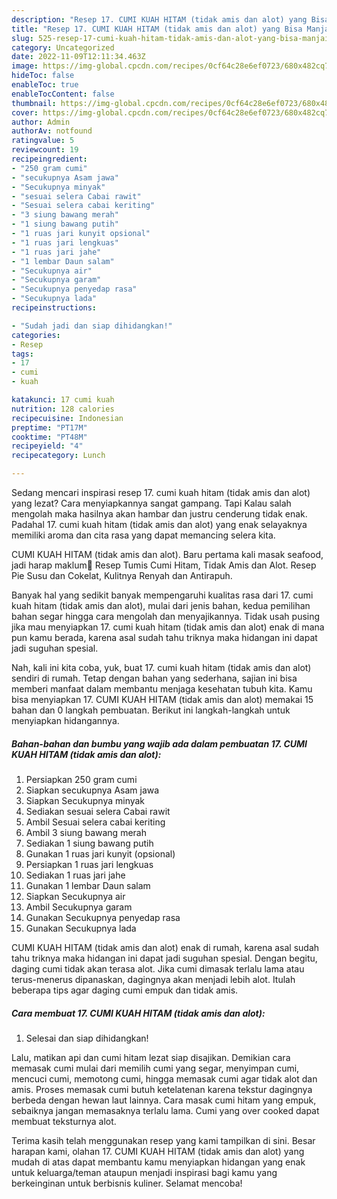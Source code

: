 ```yaml
---
description: "Resep 17. CUMI KUAH HITAM (tidak amis dan alot) yang Bisa Manjain Lidah"
title: "Resep 17. CUMI KUAH HITAM (tidak amis dan alot) yang Bisa Manjain Lidah"
slug: 525-resep-17-cumi-kuah-hitam-tidak-amis-dan-alot-yang-bisa-manjain-lidah
category: Uncategorized
date: 2022-11-09T12:11:34.463Z
image: https://img-global.cpcdn.com/recipes/0cf64c28e6ef0723/680x482cq70/17-cumi-kuah-hitam-tidak-amis-dan-alot-foto-resep-utama.jpg
hideToc: false
enableToc: true
enableTocContent: false
thumbnail: https://img-global.cpcdn.com/recipes/0cf64c28e6ef0723/680x482cq70/17-cumi-kuah-hitam-tidak-amis-dan-alot-foto-resep-utama.jpg
cover: https://img-global.cpcdn.com/recipes/0cf64c28e6ef0723/680x482cq70/17-cumi-kuah-hitam-tidak-amis-dan-alot-foto-resep-utama.jpg
author: Admin
authorAv: notfound
ratingvalue: 5
reviewcount: 19
recipeingredient:
- "250 gram cumi"
- "secukupnya Asam jawa"
- "Secukupnya minyak"
- "sesuai selera Cabai rawit"
- "Sesuai selera cabai keriting"
- "3 siung bawang merah"
- "1 siung bawang putih"
- "1 ruas jari kunyit opsional"
- "1 ruas jari lengkuas"
- "1 ruas jari jahe"
- "1 lembar Daun salam"
- "Secukupnya air"
- "Secukupnya garam"
- "Secukupnya penyedap rasa"
- "Secukupnya lada"
recipeinstructions:

- "Sudah jadi dan siap dihidangkan!"
categories:
- Resep
tags:
- 17
- cumi
- kuah

katakunci: 17 cumi kuah 
nutrition: 128 calories
recipecuisine: Indonesian
preptime: "PT17M"
cooktime: "PT48M"
recipeyield: "4"
recipecategory: Lunch

---
```



Sedang mencari inspirasi resep 17. cumi kuah hitam (tidak amis dan alot) yang lezat? Cara menyiapkannya sangat gampang. Tapi Kalau salah mengolah maka hasilnya akan hambar dan justru cenderung tidak enak. Padahal 17. cumi kuah hitam (tidak amis dan alot) yang enak selayaknya memiliki aroma dan cita rasa yang dapat memancing selera kita.


CUMI KUAH HITAM (tidak amis dan alot). Baru pertama kali masak seafood, jadi harap maklum🥰 Resep Tumis Cumi Hitam, Tidak Amis dan Alot. Resep Pie Susu dan Cokelat, Kulitnya Renyah dan Antirapuh.

Banyak hal yang sedikit banyak mempengaruhi kualitas rasa dari 17. cumi kuah hitam (tidak amis dan alot), mulai dari jenis bahan, kedua pemilihan bahan segar hingga cara mengolah dan menyajikannya. Tidak usah pusing jika mau menyiapkan 17. cumi kuah hitam (tidak amis dan alot) enak di mana pun kamu berada, karena asal sudah tahu triknya maka hidangan ini dapat jadi suguhan spesial.


Nah, kali ini kita coba, yuk, buat 17. cumi kuah hitam (tidak amis dan alot) sendiri di rumah. Tetap dengan bahan yang sederhana, sajian ini bisa memberi manfaat dalam membantu menjaga kesehatan tubuh kita. Kamu bisa menyiapkan 17. CUMI KUAH HITAM (tidak amis dan alot) memakai 15 bahan dan 0 langkah pembuatan. Berikut ini langkah-langkah untuk menyiapkan hidangannya.

<!--inarticleads1-->

##### Bahan-bahan dan bumbu yang wajib ada dalam pembuatan 17. CUMI KUAH HITAM (tidak amis dan alot):

1. Persiapkan 250 gram cumi
1. Siapkan secukupnya Asam jawa
1. Siapkan Secukupnya minyak
1. Sediakan sesuai selera Cabai rawit
1. Ambil Sesuai selera cabai keriting
1. Ambil 3 siung bawang merah
1. Sediakan 1 siung bawang putih
1. Gunakan 1 ruas jari kunyit (opsional)
1. Persiapkan 1 ruas jari lengkuas
1. Sediakan 1 ruas jari jahe
1. Gunakan 1 lembar Daun salam
1. Siapkan Secukupnya air
1. Ambil Secukupnya garam
1. Gunakan Secukupnya penyedap rasa
1. Gunakan Secukupnya lada


CUMI KUAH HITAM (tidak amis dan alot) enak di rumah, karena asal sudah tahu triknya maka hidangan ini dapat jadi suguhan spesial. Dengan begitu, daging cumi tidak akan terasa alot. Jika cumi dimasak terlalu lama atau terus-menerus dipanaskan, dagingnya akan menjadi lebih alot. Itulah beberapa tips agar daging cumi empuk dan tidak amis. 

<!--inarticleads2-->

##### Cara membuat 17. CUMI KUAH HITAM (tidak amis dan alot):


1. Selesai dan siap dihidangkan!

Lalu, matikan api dan cumi hitam lezat siap disajikan. Demikian cara memasak cumi mulai dari memilih cumi yang segar, menyimpan cumi, mencuci cumi, memotong cumi, hingga memasak cumi agar tidak alot dan amis. Proses memasak cumi butuh ketelatenan karena tekstur dagingnya berbeda dengan hewan laut lainnya. Cara masak cumi hitam yang empuk, sebaiknya jangan memasaknya terlalu lama. Cumi yang over cooked dapat membuat teksturnya alot. 

Terima kasih telah menggunakan resep yang kami tampilkan di sini. Besar harapan kami, olahan 17. CUMI KUAH HITAM (tidak amis dan alot) yang mudah di atas dapat membantu kamu menyiapkan hidangan yang enak untuk keluarga/teman ataupun menjadi inspirasi bagi kamu yang berkeinginan untuk berbisnis kuliner. Selamat mencoba!

